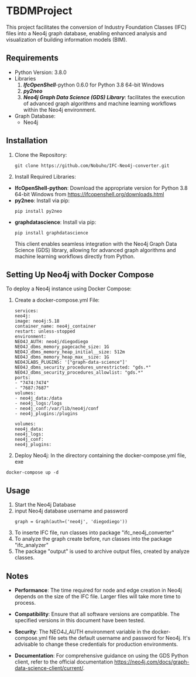 # TBDMProject

This project facilitates the conversion of Industry Foundation Classes (IFC) files into a Neo4j graph database, 
enabling enhanced analysis and visualization of building information models (BIM).

## Requirements

- Python Version: 3.8.0
- Libraries
  1. **_IfcOpenShell_**-python 0.6.0 for Python 3.8 64-bit Windows
  2. **_py2neo_**
  3. **_Neo4j Graph Data Science (GDS) Library_**: facilitates the execution of advanced graph algorithms and machine learning workflows within the Neo4j environment.
- Graph Database:
  - Neo4j

## Installation
1. Clone the Repository:
    ```
    git clone https://github.com/Nobuho/IFC-Neo4j-converter.git
    ```
2. Install Required Libraries:
- **IfcOpenShell-python**: Download the appropriate version for Python 3.8 64-bit Windows from https://ifcopenshell.org/downloads.html
- **py2neo**: Install via pip:
   ```
   pip install py2neo
   ```
- **graphdatascience**: Install via pip:
   ```
   pip install graphdatascience

   ```
  This client enables seamless integration with the Neo4j Graph Data Science (GDS) library, allowing for advanced graph algorithms and machine learning workflows directly from Python.


## Setting Up Neo4j with Docker Compose
To deploy a Neo4j instance using Docker Compose:
1. Create a docker-compose.yml File:
   ```
   services:
   neo4j:
   image: neo4j:5.18
   container_name: neo4j_container
   restart: unless-stopped
   environment:
   NEO4J_AUTH: neo4j/diegodiego
   NEO4J_dbms_memory_pagecache_size: 1G
   NEO4J_dbms_memory_heap_initial__size: 512m
   NEO4J_dbms_memory_heap_max__size: 1G
   NEO4JLABS_PLUGINS: '["graph-data-science"]'
   NEO4J_dbms_security_procedures_unrestricted: "gds.*"
   NEO4J_dbms_security_procedures_allowlist: "gds.*"
   ports:
   - "7474:7474"
   - "7687:7687"
   volumes:
   - neo4j_data:/data
   - neo4j_logs:/logs
   - neo4j_conf:/var/lib/neo4j/conf
   - neo4j_plugins:/plugins

   volumes:
   neo4j_data:
   neo4j_logs:
   neo4j_conf:
   neo4j_plugins:
   ```

2. Deploy Neo4j:
In the directory containing the docker-compose.yml file, exe

```
docker-compose up -d
```


## Usage

1. Start the Neo4j Database
2. input Neo4j database username and password
    ```
    graph = Graph(auth=('neo4j', 'diegodiego'))
    ```
3. To inserte IFC file, run classes into package "ifc_neo4j_converter"
4. To analyze the graph create before, run classes into the package "ifc_analyzer"
5. The package "output" is used to archive output files, created by analyze classes.

## Notes

- **Performance**: The time required for node and edge creation in Neo4j depends on the size of the IFC file. Larger files will take more time to process.

- **Compatibility**: Ensure that all software versions are compatible. The specified versions in this document have been tested.

- **Security**: The NEO4J_AUTH environment variable in the docker-compose.yml file sets the default username and password for Neo4j. It's advisable to change these credentials for production environments.

- **Documentation**: For comprehensive guidance on using the GDS Python client, refer to the official documentation https://neo4j.com/docs/graph-data-science-client/current/.